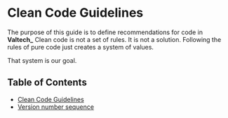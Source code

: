 # Clean Code Guidelines

The purpose of this guide is to define recommendations for code in **Valtech_**
Clean code is not a set of rules. It is not a solution. Following the rules of 
pure code just creates a system of values. 

That system is our goal.

## Table of Contents
- [Clean Code Guidelines](clean_code_guidelines.md)
- [Version number sequence](version_number_sequence.md)
